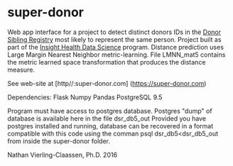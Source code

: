 # super-donor
Web app interface for a project to detect distinct donors IDs in the [Donor Sibling Registry](http://donorsiblingregistry.com) most likely to represent the same person. Project built as part of the [Insight Health Data Science](http://insighthealthdata.com) program. Distance prediction uses Large Margin Nearest Neighbor metric-learning. File LMNN_mat5 contains the metric learned space transformation that produces the distance measure. 

See web-site at [http//:super-donor.com] (https://super-donor.com)

Dependencies:
Flask
Numpy
Pandas
PostgreSQL 9.5

Program must have access to postgres database. Postgres "dump" of database is available here in the file dsr_db5_out
Provided you have postgres installed and running, database can be recovered in a format compatible with this code using the comman psql dsr_db5<dsr_db5_out from inside the super-donor folder. 

Nathan Vierling-Claassen, Ph.D. 2016
